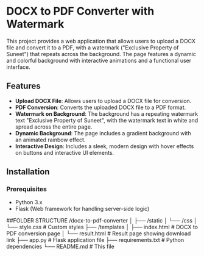 # DOCX to PDF Converter with Watermark

This project provides a web application that allows users to upload a DOCX file and convert it to a PDF, with a watermark ("Exclusive Property of Suneet") that repeats across the background. The page features a dynamic and colorful background with interactive animations and a functional user interface.

## Features
- **Upload DOCX File**: Allows users to upload a DOCX file for conversion.
- **PDF Conversion**: Converts the uploaded DOCX file to a PDF format.
- **Watermark on Background**: The background has a repeating watermark text "Exclusive Property of Suneet", with the watermark text in white and spread across the entire page.
- **Dynamic Background**: The page includes a gradient background with an animated rainbow effect.
- **Interactive Design**: Includes a sleek, modern design with hover effects on buttons and interactive UI elements.

## Installation

### Prerequisites
- Python 3.x
- Flask (Web framework for handling server-side logic)

##FOLDER STRUCTURE
/docx-to-pdf-converter
│
├── /static
│   └── /css
│       └── style.css        # Custom styles
├── /templates
│   ├── index.html           # DOCX to PDF conversion page
│   └── result.html          # Result page showing download link
├── app.py                   # Flask application file
├── requirements.txt         # Python dependencies
└── README.md                # This file

